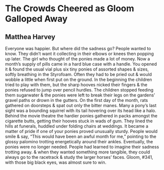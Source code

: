 # The Crowds Cheered as Gloom Galloped Away
## Matthea Harvey
Everyone was happier. But where did the sadness go? People wanted to know.
They didn’t want it collecting in their elbows or knees then popping up later.
The girl who thought of the ponies made a lot of money. Now a month’s supply
of pills came in a hard blue case with a handle. You opened it & found the
usual vial plus six tiny ponies of assorted shapes & sizes, softly breathing
in the Styrofoam. Often they had to be pried out & would wobble a little when
first put on the ground. In the beginning the children tried to play with
them, but the sharp hooves nicked their fingers & the ponies refused to jump
over pencil hurdles. The children stopped feeding them sugarwater & the ponies
were left to break their legs on the gardens’ gravel paths or drown in the
gutters. On the first day of the month, rats gathered on doorsteps & spat out
only the bitter manes. Many a pony’s last sight was a bounding squirrel with
its tail hovering over its head like a halo. Behind the movie theatre the
hardier ponies gathered in packs amongst the cigarette butts, getting their
hooves stuck in wads of gum. They lined the hills at funerals, huddled under
folding chairs at weddings. It became a matter of pride if one of your ponies
proved unusually sturdy. People would smile & say, “This would have been an
awful month for me,” pointing to the glossy palomino trotting energetically
around their ankles. Eventually, the ponies were no longer needed. People had
learned to imagine their sadness trotting away. & when they wanted something
more tangible, they could always go to the racetrack & study the larger
horses’ faces. Gloom, #341, with those big black eyes, was almost sure to win.